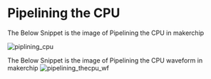 # Pipelining the CPU

The Below Snippet is the image of Pipelining the CPU in makerchip

![piplining_cpu](https://user-images.githubusercontent.com/88897605/170870717-17372c3f-e4db-4d49-b874-41f0c4cbc276.png)

The Below Snippet is the image of Pipelining the CPU waveform in makerchip
![pipelining_thecpu_wf](https://user-images.githubusercontent.com/88897605/170870735-ce31ac45-847d-431a-9383-9f441969dd01.png)


